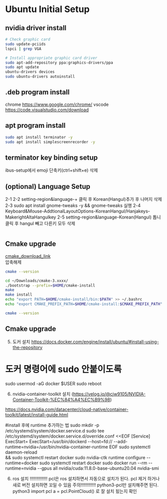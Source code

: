 # Ubuntu Initial Setup

## nvidia driver install

```bash
# Check graphic card
sudo update-pciids
lspci | grep VGA

# Install appropriate graphic card driver
sudo apt-add-repository ppa:graphics-drivers/ppa 
sudo apt update
ubuntu-drivers devices
sudo ubuntu-drivers autoinstall
```

## .deb program install
chrome
https://www.google.com/chrome/
vscode
https://code.visualstudio.com/download

## apt program install
```bash
sudo apt install terminator -y
sudo apt install simplescreenrecorder -y
```
## terminator key binding setup

ibus-setup에서 emoji 단축키(ctrl+shift+e) 삭제

## (optional) Language Setup
2-1 
2-2 setting-region&language-+ 클릭 후 Korean(Hangul)추가 후 나머지 삭제
2-3 sudo apt install gnome-tweaks -y && gnome-tweaks 실행
2-4 Keyboard&Mouse-AddtionalLayoutOptions-KoreanHangul/Hanjakeys-MakerightAltaHangulkey
2-5 setting-region&language-Korean(Hangul) 톱니 클릭 후 hangul 빼고 다른키 모두 삭제
```bash

```

## Cmake upgrade
[cmake_download_link](https://cmake.org/download/)\
압축해제


```bash
cmake --version

cd ~/Downloads/cmake-3.xxxx/  
./bootstrap --prefix=$HOME/cmake-install
make
make install
echo "export PATH=$HOME/cmake-install/bin:$PATH" >> ~/.bashrc
echo "export CMAKE_PREFIX_PATH=$HOME/cmake-install:$CMAKE_PREFIX_PATH" >> ~/.bashrc

cmake --version

```


## Cmake upgrade

5. 도커 설치
https://docs.docker.com/engine/install/ubuntu/#install-using-the-repository
# 도커 명령어에 sudo 안붙이도록
sudo usermod -aG docker $USER
sudo reboot

6. nvidia-container-toolkit 설치 (https://velog.io/@cjw9105/NVIDIA-Container-Toolkit-%EC%84%A4%EC%B9%98)

https://docs.nvidia.com/datacenter/cloud-native/container-toolkit/latest/install-guide.html


 #install 후에 runtime 추가하는 법
sudo mkdir -p /etc/systemd/system/docker.service.d
sudo tee /etc/systemd/system/docker.service.d/override.conf <<EOF
[Service]
ExecStart=
ExecStart=/usr/bin/dockerd --host=fd:// --add-runtime=nvidia=/usr/bin/nvidia-container-runtime
EOF
sudo systemctl daemon-reload \
  && sudo systemctl restart docker
sudo nvidia-ctk runtime configure --runtime=docker
sudo systemctl restart docker
sudo docker run --rm --runtime=nvidia --gpus all nvidia/cuda:11.8.0-base-ubuntu20.04 nvidia-smi

6. ros 설치
!!!!!!!!!!!!!!
pcl은 ros 설치하면서 자동으로 설치가 된다. pcl 제거 하거나 새로 버전 설치하면 꼬일 수 있음 주의!!!!!!!!!!!!
python3-pcl만 설치해주면 된다.
python3
import pcl
a = pcl.PointCloud()
로 잘 설치 됬는지 확인


